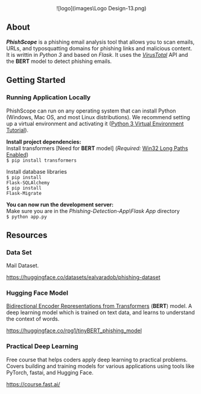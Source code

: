 <div align="center">
![logo](images\Logo Design-13.png)
</div>

## About
***PhishScope*** is a phishing email analysis tool that allows you to scan emails, URLs, and typosquatting domains for phishing links and malicious content.  It is writtin in *Python 3* and based on *Flask*. It uses the <a href="https://docs.virustotal.com/reference/overview">*VirusTotal*</a> API and the **BERT** model to detect phishing emails. 

## Getting Started
### Running Application Locally
PhishScope can run on any operating system that can install Python (Windows, Mac OS, and most Linux distributions). We recommend setting up a virtual environment and activating it (<a href="https://docs.python.org/3/tutorial/venv.html">Python 3 Virtual Environment Tutorial</a>).

**Install project dependencies:**
<br>
Install transformers [Need for **BERT** model] (*Required:* <a href="https://www.tenforums.com/tutorials/51704-enable-disable-win32-long-paths-windows-10-a.html">Win32 Long Paths Enabled</a>)
<br>
<code>$ pip install transformers</code>


Install database libraries
<br>
<code>$ pip install Flask-SQLAlchemy</code>
<br>
<code>$ pip install Flask-Migrate</code>

**You can now run the development server:**
<br>
Make sure you are in the *Phishing-Detection-App\Flask App* directory
<br>
<code>$ python app.py</code>

## Resources
### Data Set
Mail Dataset.

https://huggingface.co/datasets/ealvaradob/phishing-dataset  

### Hugging Face Model
<a href="https://huggingface.co/docs/transformers/model_doc/bert">Bidirectional Encoder Representations from Transformers</a> (**BERT**) model. A deep learning model which is trained on text data, and learns to understand the context of words.

https://huggingface.co/rpg1/tinyBERT_phishing_model


### Practical Deep Learning
Free course that helps coders apply deep learning to practical problems. Covers building and training models for various applications using tools like PyTorch, fastai, and Hugging Face.

https://course.fast.ai/




